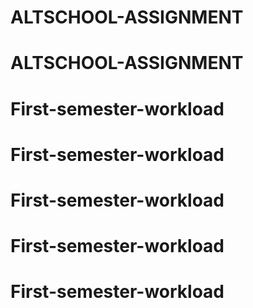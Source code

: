 # ALTSCHOOL-ASSIGNMENT
# ALTSCHOOL-ASSIGNMENT
# First-semester-workload
# First-semester-workload
# First-semester-workload
# First-semester-workload
# First-semester-workload

